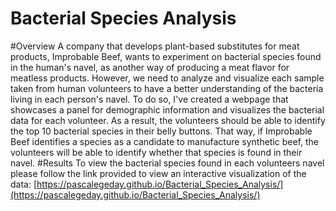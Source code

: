 # Bacterial Species Analysis
#Overview
A company that develops plant-based substitutes for meat products, Improbable Beef, wants to experiment on bacterial species found in the human's navel, as another way of producing a meat flavor for meatless products. However, we need to analyze and visualize each sample taken from human volunteers to have a better understanding of the bacteria living in each person's navel. To do so, I've created a webpage that showcases a panel for demographic information and visualizes the bacterial data for each volunteer. As a result, the volunteers should be able to identify the top 10 bacterial species in their belly buttons. That way, if Improbable Beef identifies a species as a candidate to manufacture synthetic beef, the volunteers will be able to identify whether that species is found in their navel.
#Results
To view the bacterial species found in each volunteers navel please follow the link provided to view an interactive visualization of the data: 
[https://pascalegeday.github.io/Bacterial_Species_Analysis/](https://pascalegeday.github.io/Bacterial_Species_Analysis/)

